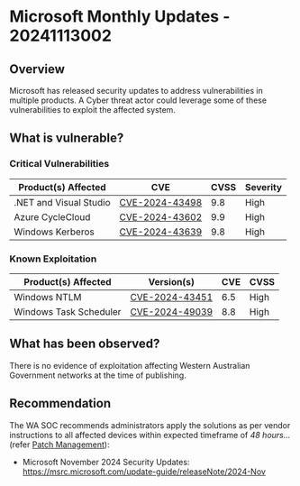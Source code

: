 # Microsoft Monthly Updates - 20241113002

## Overview

Microsoft has released security updates to address vulnerabilities in multiple products. A Cyber threat actor could leverage some of these vulnerabilities to exploit the affected system.

## What is vulnerable?

### Critical Vulnerabilities

| Product(s) Affected    | CVE                                                               | CVSS | Severity |
| ---------------------- | ----------------------------------------------------------------- | ---- | -------- |
| .NET and Visual Studio | [CVE-2024-43498](https://nvd.nist.gov/vuln/detail/cve-2024-43489) | 9.8  | High     |
| Azure CycleCloud       | [CVE-2024-43602](https://nvd.nist.gov/vuln/detail/CVE-2024-43602) | 9.9  | High     |
| Windows Kerberos       | [CVE-2024-43639](https://nvd.nist.gov/vuln/detail/CVE-2024-43639) | 9.8  | High     |

### Known Exploitation

| Product(s) Affected    | Version(s)                                                        | CVE | CVSS |
| ---------------------- | ----------------------------------------------------------------- | --- | ---- |
| Windows NTLM           | [CVE-2024-43451](https://nvd.nist.gov/vuln/detail/CVE-2024-43451) | 6.5 | High |
| Windows Task Scheduler | [CVE-2024-49039](https://nvd.nist.gov/vuln/detail/CVE-2024-49039) | 8.8 | High |

## What has been observed?

There is no evidence of exploitation affecting Western Australian Government networks at the time of publishing.

## Recommendation

The WA SOC recommends administrators apply the solutions as per vendor instructions to all affected devices within expected timeframe of *48 hours...* (refer [Patch Management](../guidelines/patch-management.md)):

- Microsoft November 2024 Security Updates: <https://msrc.microsoft.com/update-guide/releaseNote/2024-Nov>
